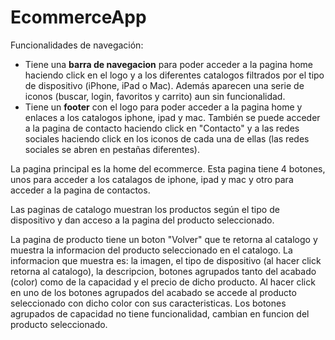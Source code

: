 # EcommerceApp

Funcionalidades de navegación:
* Tiene una <strong>barra de navegacion</strong> para poder acceder a la pagina home haciendo click en el logo y a los diferentes catalogos filtrados por el tipo de dispositivo (iPhone, iPad o Mac). Además aparecen una serie de iconos (buscar, login, favoritos y carrito) aun sin funcionalidad.
* Tiene un <strong>footer</strong> con el logo para poder acceder a la pagina home y enlaces a los catalogos iphone, ipad y mac. También se puede acceder a la pagina de contacto haciendo click en "Contacto" y a las redes sociales haciendo click en los iconos de cada una de ellas (las redes sociales se abren en pestañas diferentes).

La pagina principal es la home del ecommerce. Esta pagina tiene 4 botones, unos para acceder a los catalagos de iphone, ipad y mac y otro para acceder a la pagina de contactos.

Las paginas de catalogo muestran los productos según el tipo de dispositivo y dan acceso a la pagina del producto seleccionado.

La pagina de producto tiene un boton "Volver" que te retorna al catalogo y muestra la informacion del producto seleccionado en el catalogo. 
La informacion que muestra es: la imagen, el tipo de dispositivo (al hacer click retorna al catalogo), la descripcion, botones agrupados tanto del acabado (color) como de la capacidad y el precio de dicho producto.
Al hacer click en uno de los botones agrupados del acabado se accede al producto seleccionado con dicho color con sus caracteristicas. Los botones agrupados de capacidad no tiene funcionalidad, cambian en funcion del producto seleccionado.
